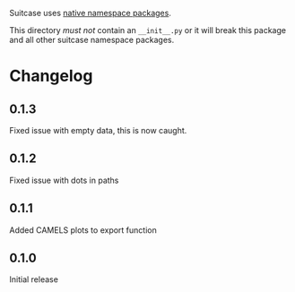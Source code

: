 Suitcase uses
[native namespace packages](https://packaging.python.org/guides/packaging-namespace-packages/#native-namespace-packages).

This directory *must not* contain an ``__init__.py`` or it will break this
package and all other suitcase namespace packages.



# Changelog

## 0.1.3
Fixed issue with empty data, this is now caught.

## 0.1.2
Fixed issue with dots in paths

## 0.1.1
Added CAMELS plots to export function

## 0.1.0
Initial release
